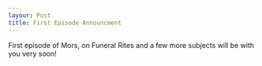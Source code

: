 ```yaml
---
layour: Post
title: First Episode Announcment
---
```


First episode of Mors, on Funeral Rites and a few more subjects will be with you very soon!